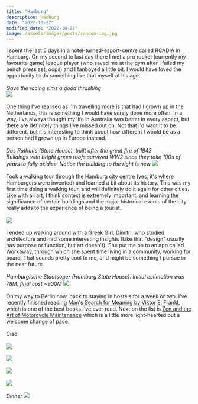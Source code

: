 ```yaml
---
title: "Hamburg"
description: Hamburg
date: "2022-10-22"
modified_date: "2022-10-22"
image: /assets/images/posts/random-img.jpg
---
```

I spent the last 5 days in a hotel-turned-esport-centre called RCADIA in Hamburg. On my second to last day there I met a pro rocket (currently my favourite game) league player (who saved me at the gym after I failed my bench press set, oops) and I fanboyed a little bit. I would have loved the opportunity to do something like that myself at his age.
\
\
*Gave the racing sims a good thrashing*
\
![](/assets/images/posts/post-05/sim.jpg)
\
\
One thing I've realised as I'm travelling more is that had I grown up in the Netherlands, this is something I would have surely done more often. In a way, I've always thought my life in Australia was better in every aspect, but there are definitely things I've missed out on. Not that I'd want it to be different, but it's interesting to think about how different I would be as a person had I grown up in Europe instead.
\
\
*Das Rathaus (State House), built after the great fire of 1842*  
*Buildings with bright green roofs survived WW2 since they take 100s of years to fully oxidise. Notice the building to the right is new*
![](/assets/images/posts/post-05/state-house.jpg)
\
\
Took a walking tour through the Hamburg city centre (yes, it's where Hamburgers were invented) and learned a bit about its history. This was my first time doing a walking tour, and will definitely do it again for other cities. Like with all art, I think context is extremely important, and learning the significance of certain buildings and the major historical events of the city really adds to the experience of being a tourist.
\
\
![](/assets/images/posts/post-05/city-01.jpg)
\
\
I ended up walking around with a Greek Girl, Dimitri, who studied architecture and had some interesting insights (Like that "design" usually has purpose or function, but art doesn't). She put me on to an app called Workaway, through which she spent time living in a community, working for board. That sounds pretty cool to me, and might be something I pursue in the near future.
\
\
*Hamburgische Staatsoper (Hamburg State House). Initial estimation was 78M, final cost ~900M*
![](/assets/images/posts/post-05/art-place.jpg)
\
\
On my way to Berlin now, back to staying in hostels for a week or two. I've recently finished reading  [Man's Search for Meaning by Viktor E. Frankl](https://www.goodreads.com/review/show/5056774584), which is one of the best books I've ever read. Next on the list is [Zen and the Art of Motorcycle Maintenance](https://www.goodreads.com/book/show/629.Zen_and_the_Art_of_Motorcycle_Maintenance?ac=1&from_search=true&qid=YPS3jWXi9h&rank=1) which is a little more light-hearted but a welcome change of pace.
\
\
Ciao
\
\
![](/assets/images/posts/post-05/ceiling.jpg)
\
\
![](/assets/images/posts/post-05/church.jpg)
\
\
![](/assets/images/posts/post-05/city-02.jpg)
\
\
![](/assets/images/posts/post-05/me.jpg)
\
\
*Dinner*
![](/assets/images/posts/post-05/snack.jpg)
